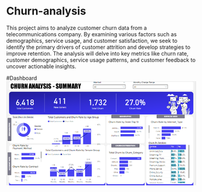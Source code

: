 # Churn-analysis

This project aims to analyze customer churn data from a telecommunications company. By examining various factors such as demographics, service usage, and customer satisfaction, we seek to identify the primary drivers of customer attrition and develop strategies to improve retention.
The analysis will delve into key metrics like churn rate, customer demographics, service usage patterns, and customer feedback to uncover actionable insights.

#Dashboard
![Dashboard Overview](https://github.com/lavenya200399/Churn-analysis/blob/main/churn%20dashboard.png)

